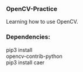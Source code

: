 ### OpenCV-Practice

Learning how to use OpenCV. 

### Dependencies:

pip3 install <br/>
opencv-contrib-python <br/>
pip3 install caer <br/>



